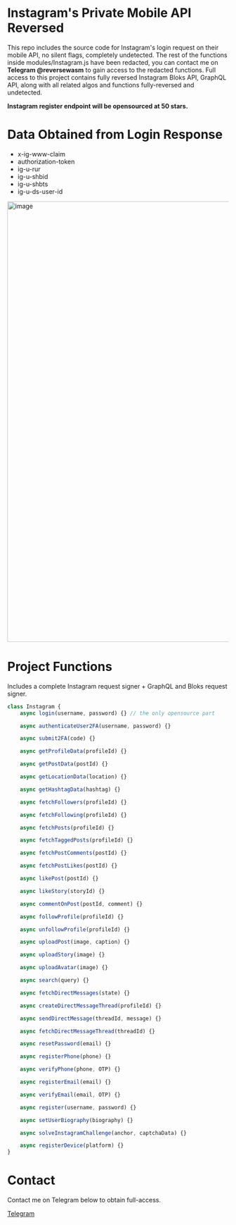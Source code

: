 # Instagram's Private Mobile API Reversed

This repo includes the source code for Instagram's login request on their mobile API, no silent flags, completely undetected. The rest of the functions inside modules/Instagram.js have been redacted, you can contact me on **Telegram @reversewasm** to gain access to the redacted functions. Full access to this project contains fully reversed Instagram Bloks API, GraphQL API, along with all related algos and functions fully-reversed and undetected. 

**Instagram register endpoint will be opensourced at 50 stars.**

# Data Obtained from Login Response

- x-ig-www-claim
- authorization-token
- ig-u-rur
- ig-u-shbid
- ig-u-shbts
- ig-u-ds-user-id
<img width="1000" alt="image" src="https://media.discordapp.net/attachments/1196498726919876628/1266485333269286952/Screenshot_2024-07-26_at_3.40.35_PM.png?ex=66a551e1&is=66a40061&hm=125bf0acc77360d37542973040d20c2acaf1157efba215607965c1043c7fb9d6&=&format=webp&quality=lossless&width=1868&height=234">

# Project Functions

Includes a complete Instagram request signer + GraphQL and Bloks request signer.

```js
class Instagram {
    async login(username, password) {} // the only opensource part

    async authenticateUser2FA(username, password) {}

    async submit2FA(code) {}

    async getProfileData(profileId) {}

    async getPostData(postId) {}

    async getLocationData(location) {}

    async getHashtagData(hashtag) {}

    async fetchFollowers(profileId) {}

    async fetchFollowing(profileId) {}

    async fetchPosts(profileId) {}

    async fetchTaggedPosts(profileId) {}

    async fetchPostComments(postId) {}

    async fetchPostLikes(postId) {}

    async likePost(postId) {}

    async likeStory(storyId) {}

    async commentOnPost(postId, comment) {}

    async followProfile(profileId) {}

    async unfollowProfile(profileId) {}

    async uploadPost(image, caption) {}

    async uploadStory(image) {}

    async uploadAvatar(image) {}

    async search(query) {}

    async fetchDirectMessages(state) {}

    async createDirectMessageThread(profileId) {}

    async sendDirectMessage(threadId, message) {}

    async fetchDirectMessageThread(threadId) {}

    async resetPassword(email) {}

    async registerPhone(phone) {}

    async verifyPhone(phone, OTP) {}

    async registerEmail(email) {}

    async verifyEmail(email, OTP) {}

    async register(username, password) {}

    async setUserBiography(biography) {}

    async solveInstagramChallenge(anchor, captchaData) {}

    async registerDevice(platform) {}
}
```

# Contact

Contact me on Telegram below to obtain full-access.

[Telegram](https://t.me/f8956c44e702e1584cc1b45b7f57c488)
